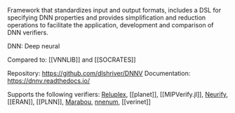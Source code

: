 Framework that standardizes input and output formats, includes a DSL for specifying DNN properties and provides simplification and reduction operations to facilitate the application, development and comparison of DNN verifiers.

DNN: Deep neural 


Compared to: [[VNNLIB]] and [[SOCRATES]]

Repository: https://github.com/dlshriver/DNNV
Documentation: https://dnnv.readthedocs.io/

Supports the following verifiers: [Reluplex](Reluplex.md), [[planet]], [[MIPVerify.jl]], [Neurify](Neurify), [[ERAN]], [[PLNN]], [Marabou](Marabou.md), [nnenum](nnenum.md), [[verinet]]